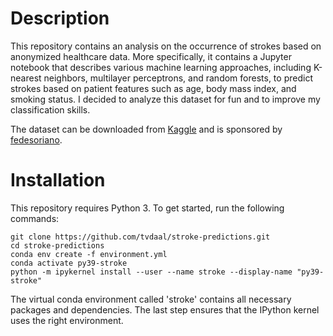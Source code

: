 # Description
This repository contains an analysis on the occurrence of strokes based on anonymized healthcare data. More specifically, it contains a Jupyter notebook that describes various machine learning approaches, including K-nearest neighbors, multilayer perceptrons, and random forests, to predict strokes based on patient features such as age, body mass index, and smoking status. I decided to analyze this dataset for fun and to improve my classification skills.

The dataset can be downloaded from [Kaggle](https://www.kaggle.com/fedesoriano/stroke-prediction-dataset) and is sponsored by [fedesoriano](https://www.kaggle.com/fedesoriano).

# Installation
This repository requires Python 3. To get started, run the following commands:

```
git clone https://github.com/tvdaal/stroke-predictions.git
cd stroke-predictions
conda env create -f environment.yml
conda activate py39-stroke
python -m ipykernel install --user --name stroke --display-name "py39-stroke"
```

The virtual conda environment called 'stroke' contains all necessary packages and dependencies. The last step ensures that the IPython kernel uses the right environment.
